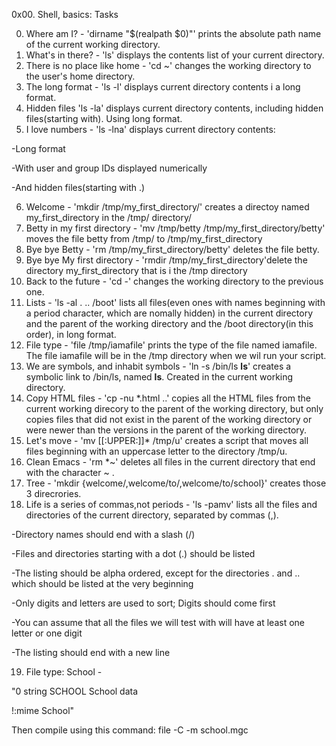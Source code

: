 0x00. Shell, basics: Tasks

0. Where am I? - 'dirname "$(realpath $0)"' prints the absolute path name of the current working directory.
1. What's in there? - 'ls' displays the contents list of your current directory.
2. There is no place like home - 'cd ~' changes the working directory to the user's home directory.
3. The long format - 'ls -l' displays current directory contents i a long format.
4. Hidden files 'ls -la' displays current directory contents, including hidden files(starting with). Using long format.
5. I love numbers - 'ls -lna' displays current directory contents:

-Long format

-With user and group IDs displayed numerically

-And hidden files(starting with .)

6. Welcome - 'mkdir /tmp/my_first_directory/' creates a directoy named my_first_directory in the /tmp/ directory/
7. Betty in my first directory - 'mv /tmp/betty /tmp/my_first_directory/betty' moves the file betty from /tmp/ to /tmp/my_first_directory
8. Bye bye Betty - 'rm /tmp/my_first_directory/betty' deletes the file betty.
9. Bye bye My first directory - 'rmdir /tmp/my_first_directory'delete the directory my_first_directory that is i the /tmp directory
10. Back to the future - 'cd -' changes the working directory to the previous one.
11. Lists - 'ls -al . .. /boot' lists all files(even ones with names beginning with a period character, which are nomally hidden) in the current directory and the parent of the working directory and the /boot directory(in this order), in long format.
12. File type - 'file /tmp/iamafile' prints the type of the file named iamafile. The file iamafile will be in the /tmp directory when we wil run your script.
13. We are symbols, and inhabit symbols - 'ln -s /bin/ls __ls__' creates a symbolic link to /bin/ls, named __ls__. Created in the current working directory.
14. Copy HTML files - 'cp -nu *.html ..' copies all the HTML files from the current working direcory to the parent of the working directory, but only copies files that did not exist in the parent of the working directory or were newer than the versions in the parent of the working directory.
15. Let's move - 'mv [[:UPPER:]]* /tmp/u' creates a script that moves all files beginning with an uppercase letter to the directory /tmp/u.
16. Clean Emacs - 'rm *~' deletes all files in the current directory that end with the character ~ .
17. Tree - 'mkdir {welcome/,welcome/to/,welcome/to/school}' creates those 3 direcrories.
18. Life is a series of commas,not periods - 'ls -pamv' lists all the files and directories of the current directory, separated by commas (,).

-Directory names should end with a slash (/)

-Files and directories starting with a dot (.) should be listed

-The listing should be alpha ordered, except for the directories . and .. which should be listed at the very beginning

-Only digits and letters are used to sort; Digits should come first

-You can assume that all the files we will test with will have at least one letter or one digit

-The listing should end with a new line

19. File type: School -

"0 string SCHOOL School data

!:mime School"

Then compile using this command:
file -C -m school.mgc

